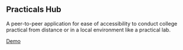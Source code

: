 ## Practicals Hub

A peer-to-peer application for ease of accessibility to conduct college practical from distance or in a local environment like a practical lab.

[Demo](./demo/)
